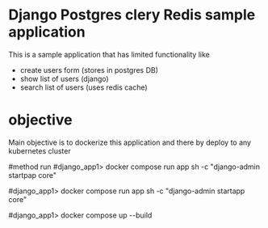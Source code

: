 # Django Postgres clery Redis sample application

This is a sample application that has limited functionality like
- create users form (stores in postgres DB)
- show list of users (django)
- search list of users (uses redis cache)

# objective
Main objective is to dockerize this application and there by deploy to any kubernetes cluster

#method
run 
#django_app1> docker compose run app sh -c "django-admin startpap core"

#django_app1> docker compose run app sh -c "django-admin startapp core"

#django_app1> docker compose up --build
